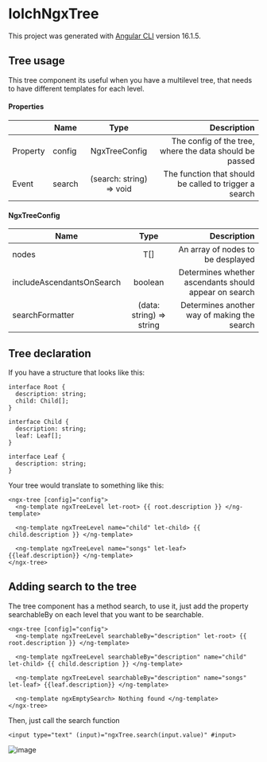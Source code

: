 # IolchNgxTree

This project was generated with [Angular CLI](https://github.com/angular/angular-cli) version 16.1.5.

## Tree usage

This tree component its useful when you have a multilevel tree, that needs to have different templates for each level.

#### Properties
|    |  Name        | Type           | Description  |
|  ---- | ------------- |:-------------:| -----:|
| Property |  config        | NgxTreeConfig<T>           | The config of the tree, where the data should be passed  |
|  Event  |  search | (search: string) => void | The function that should be called to trigger a search  |



#### NgxTreeConfig<T>

| Name        | Type           | Description  |
 ------------- |:-------------:| -----:|
|  nodes  | T[]           | An array of nodes to be desplayed  |
|  includeAscendantsOnSearch  |  boolean | Determines whether ascendants should appear on search  |
|  searchFormatter  |  (data: string) => string | Determines another way of making the search |

## Tree declaration

If you have a structure that looks like this:

```
interface Root {
  description: string;
  child: Child[];
}

interface Child {
  description: string;
  leaf: Leaf[];
}

interface Leaf {
  description: string;
}
```

Your tree would translate to something like this:

```
<ngx-tree [config]="config">
  <ng-template ngxTreeLevel let-root> {{ root.description }} </ng-template>
  
  <ng-template ngxTreeLevel name="child" let-child> {{ child.description }} </ng-template>

  <ng-template ngxTreeLevel name="songs" let-leaf> {{leaf.description}} </ng-template>
</ngx-tree>
```

## Adding search to the tree

The tree component has a method search, to use it, just add the property searchableBy on each level that you want to be searchable.

```
<ngx-tree [config]="config">
  <ng-template ngxTreeLevel searchableBy="description" let-root> {{ root.description }} </ng-template>
  
  <ng-template ngxTreeLevel searchableBy="description" name="child" let-child> {{ child.description }} </ng-template>
  
  <ng-template ngxTreeLevel searchableBy="description" name="songs" let-leaf> {{leaf.description}} </ng-template>

  <ng-template ngxEmptySearch> Nothing found </ng-template>
</ngx-tree>
```

Then, just call the search function

```
<input type="text" (input)="ngxTree.search(input.value)" #input>
```

![image](https://github.com/Iolch/iolch-ngx-tree/assets/42042614/8993ac5c-e1e8-4976-a292-cbe85c16ca87)
